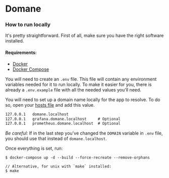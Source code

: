 # Domane

### How to run locally
It's pretty straightforward. First of all, make sure you have the right software installed.

#### Requirements:
* [Docker](https://docs.docker.com/engine/install/)
* [Docker Compose](https://docs.docker.com/compose/install/)

You will need to create an `.env` file. This file will contain any environment variables needed for it to run locally. To make it easier for you, there is already a `.env.example` file with all the needed values you'll need.

You will need to set up a domain name locally for the app to resolve. To do so, open your [hosts file](https://en.wikipedia.org/wiki/Hosts_(file)) and add this value.

```apache
127.0.0.1   domane.localhost
127.0.0.1   grafana.domane.localhost     # Optional
127.0.0.1   prometheus.domane.localhost  # Optional
```

*Be careful:* If in the last step you've changed the `DOMAIN` variable in `.env` file, you should use that instead of `domane.localhost`.

Once everything is set, run:
```shell
$ docker-compose up -d --build --force-recreate --remove-orphans

// Alternative, for unix with `make` installed:
$ make
```